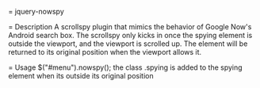 = jquery-nowspy

= Description
A scrollspy plugin that mimics the behavior of Google Now's Android search box.
The scrollspy only kicks in once the spying element is outside the viewport, and the viewport is scrolled up.
The element will be returned to its original position when the viewport allows it.

= Usage
$("#menu").nowspy();
the class .spying is added to the spying element when its outside its original position